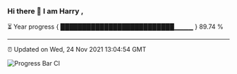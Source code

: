 ### Hi there 👋 I am Harry , 

⏳ Year progress { ██████████████████████████▁▁▁▁ } 89.74 %

---

⏰ Updated on Wed, 24 Nov 2021 13:04:54 GMT

![Progress Bar CI](https://github.com/duykhang68/duykhang68/workflows/Progress%20Bar%20CI/badge.svg)
